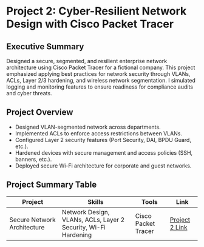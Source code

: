# Project 2: Cyber-Resilient Network Design with Cisco Packet Tracer

## Executive Summary
Designed a secure, segmented, and resilient enterprise network architecture using Cisco Packet Tracer for a fictional company. This project emphasized applying best practices for network security through VLANs, ACLs, Layer 2/3 hardening, and wireless network segmentation. I simulated logging and monitoring features to ensure readiness for compliance audits and cyber threats.

## Project Overview
- Designed VLAN-segmented network across departments.
- Implemented ACLs to enforce access restrictions between VLANs.
- Configured Layer 2 security features (Port Security, DAI, BPDU Guard, etc.).
- Hardened devices with secure management and access policies (SSH, banners, etc.).
- Deployed secure Wi-Fi architecture for corporate and guest networks.

## Project Summary Table
| Project                           | Skills                                               | Tools             | Link                  |
|----------------------------------|------------------------------------------------------|--------------------|------------------------|
| Secure Network Architecture      | Network Design, VLANs, ACLs, Layer 2 Security, Wi-Fi Hardening | Cisco Packet Tracer | [Project 2 Link](#)    |
